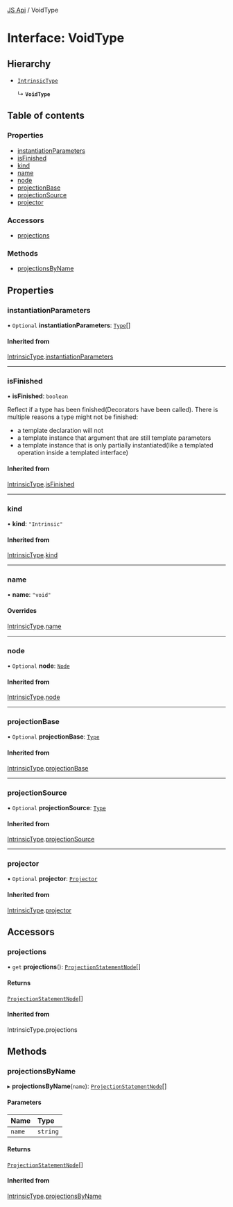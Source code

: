 [JS Api](../index.md) / VoidType

# Interface: VoidType

## Hierarchy

- [`IntrinsicType`](IntrinsicType.md)

  ↳ **`VoidType`**

## Table of contents

### Properties

- [instantiationParameters](VoidType.md#instantiationparameters)
- [isFinished](VoidType.md#isfinished)
- [kind](VoidType.md#kind)
- [name](VoidType.md#name)
- [node](VoidType.md#node)
- [projectionBase](VoidType.md#projectionbase)
- [projectionSource](VoidType.md#projectionsource)
- [projector](VoidType.md#projector)

### Accessors

- [projections](VoidType.md#projections)

### Methods

- [projectionsByName](VoidType.md#projectionsbyname)

## Properties

### instantiationParameters

• `Optional` **instantiationParameters**: [`Type`](../index.md#type)[]

#### Inherited from

[IntrinsicType](IntrinsicType.md).[instantiationParameters](IntrinsicType.md#instantiationparameters)

___

### isFinished

• **isFinished**: `boolean`

Reflect if a type has been finished(Decorators have been called).
There is multiple reasons a type might not be finished:
- a template declaration will not
- a template instance that argument that are still template parameters
- a template instance that is only partially instantiated(like a templated operation inside a templated interface)

#### Inherited from

[IntrinsicType](IntrinsicType.md).[isFinished](IntrinsicType.md#isfinished)

___

### kind

• **kind**: ``"Intrinsic"``

#### Inherited from

[IntrinsicType](IntrinsicType.md).[kind](IntrinsicType.md#kind)

___

### name

• **name**: ``"void"``

#### Overrides

[IntrinsicType](IntrinsicType.md).[name](IntrinsicType.md#name)

___

### node

• `Optional` **node**: [`Node`](../index.md#node)

#### Inherited from

[IntrinsicType](IntrinsicType.md).[node](IntrinsicType.md#node)

___

### projectionBase

• `Optional` **projectionBase**: [`Type`](../index.md#type)

#### Inherited from

[IntrinsicType](IntrinsicType.md).[projectionBase](IntrinsicType.md#projectionbase)

___

### projectionSource

• `Optional` **projectionSource**: [`Type`](../index.md#type)

#### Inherited from

[IntrinsicType](IntrinsicType.md).[projectionSource](IntrinsicType.md#projectionsource)

___

### projector

• `Optional` **projector**: [`Projector`](Projector.md)

#### Inherited from

[IntrinsicType](IntrinsicType.md).[projector](IntrinsicType.md#projector)

## Accessors

### projections

• `get` **projections**(): [`ProjectionStatementNode`](ProjectionStatementNode.md)[]

#### Returns

[`ProjectionStatementNode`](ProjectionStatementNode.md)[]

#### Inherited from

IntrinsicType.projections

## Methods

### projectionsByName

▸ **projectionsByName**(`name`): [`ProjectionStatementNode`](ProjectionStatementNode.md)[]

#### Parameters

| Name | Type |
| :------ | :------ |
| `name` | `string` |

#### Returns

[`ProjectionStatementNode`](ProjectionStatementNode.md)[]

#### Inherited from

[IntrinsicType](IntrinsicType.md).[projectionsByName](IntrinsicType.md#projectionsbyname)
